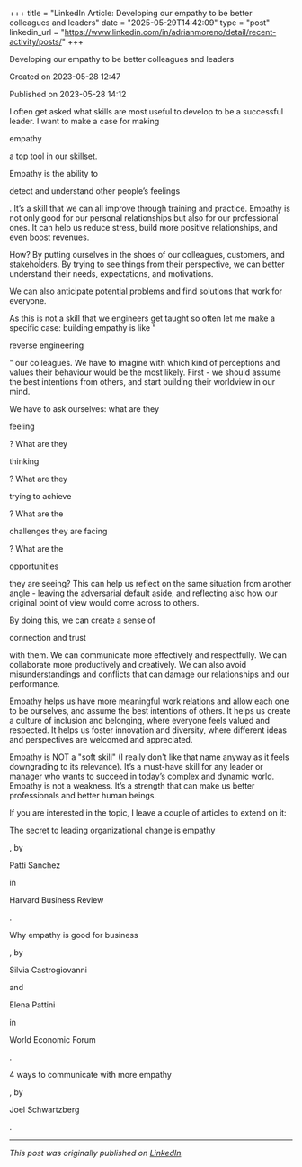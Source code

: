 +++
title = "LinkedIn Article: Developing our empathy to be better colleagues and leaders"
date = "2025-05-29T14:42:09"
type = "post"
linkedin_url = "https://www.linkedin.com/in/adrianmoreno/detail/recent-activity/posts/"
+++

Developing our empathy to be better colleagues and leaders

Created on 2023-05-28 12:47

Published on 2023-05-28 14:12

I often get asked what skills are most useful to develop to be a successful leader. I want to make a case for making 

empathy

 a top tool in our skillset.

Empathy is the ability to 

detect and understand other people’s feelings

. It’s a skill that we can all improve through training and practice. Empathy is not only good for our personal relationships but also for our professional ones. It can help us reduce stress, build more positive relationships, and even boost revenues.

How? By putting ourselves in the shoes of our colleagues, customers, and stakeholders. By trying to see things from their perspective, we can better understand their needs, expectations, and motivations. 

We can also anticipate potential problems and find solutions that work for everyone.

As this is not a skill that we engineers get taught so often let me make a specific case: building empathy is like "

reverse engineering

" our colleagues. We have to imagine with which kind of perceptions and values their behaviour would be the most likely. First - we should assume the best intentions from others, and start building their worldview in our mind.

We have to ask ourselves: what are they 

feeling

? What are they 

thinking

? What are they 

trying to achieve

? What are the 

challenges they are facing

? What are the 

opportunities

 they are seeing? This can help us reflect on the same situation from another angle - leaving the adversarial default aside, and reflecting also how our original point of view would come across to others.

By doing this, we can create a sense of 

connection and trust

 with them. We can communicate more effectively and respectfully. We can collaborate more productively and creatively. We can also avoid misunderstandings and conflicts that can damage our relationships and our performance.

Empathy helps us have more meaningful work relations and allow each one to be ourselves, and assume the best intentions of others. It helps us create a culture of inclusion and belonging, where everyone feels valued and respected. It helps us foster innovation and diversity, where different ideas and perspectives are welcomed and appreciated.

Empathy is NOT a "soft skill" (I really don't like that name anyway as it feels downgrading to its relevance). It’s a must-have skill for any leader or manager who wants to succeed in today’s complex and dynamic world. Empathy is not a weakness. It’s a strength that can make us better professionals and better human beings.

If you are interested in the topic, I leave a couple of articles to extend on it:

The secret to leading organizational change is empathy

, by 

Patti Sanchez

 in 

Harvard Business Review

.

Why empathy is good for business

, by 

Silvia Castrogiovanni

 and 

Elena Pattini

 in 

World Economic Forum

.

4 ways to communicate with more empathy

, by 

Joel Schwartzberg

.

---

*This post was originally published on [LinkedIn](https://www.linkedin.com/in/adrianmoreno/recent-activity/all/).*
